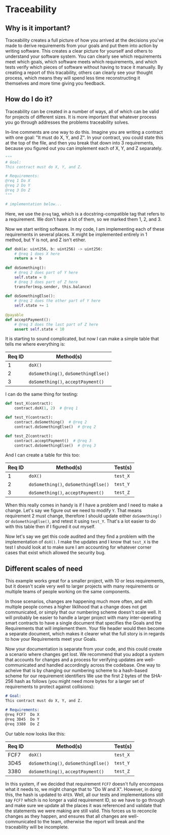# Traceability

## Why is it important?

Traceability creates a full picture of how you arrived at the decisions you've
made to derive requirements from your goals and put them into action by writing software.
This creates a clear picture for yourself and others to understand your software system.
You can clearly see which requirements meet which goals, which software meets which requirements,
and which tests verify which pieces of software without having to trace it manually.
By creating a report of this tracability, others can clearly see your thought process,
which means they will spend less time reconstructing it themselves and more time giving you feedback.

## How do I do it?

Traceability can be created in a number of ways, all of which can be valid for projects of different sizes.
It is more important that whatever process you go through addresses the problems traceability solves.

In-line comments are one way to do this. Imagine you are writing a contract with one goal: "It must do X, Y, and Z".
In your contract, you could state this at the top of the file, and then you break that down into 3 requirements,
because you figured out you can implement each of X, Y, and Z separately.

```python
"""
# Goal:
This contract must do X, Y, and Z.

# Requirements:
@req 1 Do X
@req 2 Do Y
@req 3 Do Z
"""

# implementation below...
```

Here, we use the `@req` tag, which is a docstring-compatible tag that refers to a requirement.
We don't have a lot of them, so we marked them 1, 2, and 3.

Now we start writing software. In my code, I am implementing each of these requirements in several places.
X might be implemented entirely in 1 method, but Y is not, and Z isn't etiher.

```python
def doX(a: uint256, b: uint256) -> uint256:
    # @req 1 does X here
    return a + b
    
def doSomething():
    # @req 2 does part of Y here
    self.state = 0
    # @req 3 does part of Z here
    transfer(msg.sender, this.balance)
    
def doSomethingElse():
    # @req 2 does the other part of Y here
    self.state += 1
    
@payable
def acceptPayment():
    # @req 3 does the last part of Z here
    assert self.state < 10
```

It is starting to sound complicated, but now I can make a simple table that tells me where everything is:

| Req ID | Method(s) |
| --- | --- |
| 1 | `doX()` |
| 2 | `doSomething()`, `doSomethingElse()` |
| 3 | `doSomething()`, `acceptPayment()` |

I can do the same thing for testing:

```python
def test_X(contract):
    contract.doX(1, 2)  # @req 1

def test_Y(contract):
    contract.doSomething()  # @req 2
    contract.doSomethingElse()  # @req 2

def test_Z(contract):
    contract.acceptPayment()  # @req 3
    contract.doSomethingElse()  # @req 3
```

And I can create a table for this too:

| Req ID | Method(s) | Test(s) |
| --- | --- | --- |
| 1 | `doX()` | `test_X` |
| 2 | `doSomething()`, `doSomethingElse()` | `test_Y` |
| 3 | `doSomething()`, `acceptPayment()` | `test_Z` |

When this really comes in handy is if I have a problem and I need to make a change.
Let's say we figure out we need to modify `Y`.
That means requirement 2 must change, therefore I should update either `doSomething()`
or `doSomethingElse()`, and retest it using `test_Y`.
That's a lot easier to do with this table then if I figured it out myself.

Now let's say we get this code audited and they find a problem with the implementation of `doX()`.
I make the updates and I know that `test_X` is the test I should look at to make sure I am accounting
for whatever corner cases that exist which allowed the security bug.

## Different scales of need

This example works great for a smaller project, with 10 or less requirements, but it doesn't scale
very well to larger projects with many requirements or multiple teams of people working on the same components.

In those scenarios, changes are happening much more often, and with multiple people comes a higher liklihood that
a change does not get communicated, or simply that our numbering scheme doesn't scale well.
It will probably be easier to handle a larger project with many inter-operating smart contracts to have a single
document that specifies the Goals and the Requirements that will implement them.
Your file header would then become a separate document, which makes it clearer what the full story is
in regards to how your Requirements meet your Goals.

Now your documentation is separate from your code, and this could create a scenario where changes get lost.
We recommend that you adopt a system that accounts for changes and a process for verifying updates are
well-communicated and handled accordingly across the codebase.
One way to acheive that is by changing our numbering scheme to a hash-based scheme for our requirement identifiers
We use the first 2 bytes of the SHA-256 hash as follows
(you might need more bytes for a larger set of requirements to protect against collisions):


```markdown
# Goal:
This contract must do X, Y, and Z.

# Requirements:
@req FCF7  Do X
@req 3D45  Do Y
@req 3380  Do Z
```

Our table now looks like this:

| Req ID | Method(s) | Test(s) |
| --- | --- | --- |
| FCF7 | `doX()` | `test_X` |
| 3D45 | `doSomething()`, `doSomethingElse()` | `test_Y` |
| 3380 | `doSomething()`, `acceptPayment()` | `test_Z` |

In this system, if we decided that requirement `FCF7` doesn't fully encompass what it needs to,
we might change that to "Do W and X".
However, in doing this, the hash is updated to `4FE9`.
Well, all our tests and implementations still say `FCF7` which is no longer a valid requirement ID,
so we have to go through and make sure we update all the places it was referenced and validate that
the statements we were making are still valid.
This forces us to reconcile changes as they happen, and ensures that all changes are well-communicated
to the team, otherwise the report will break and the traceability will be incomplete.

